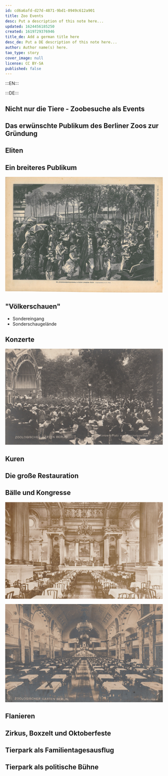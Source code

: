 ```yaml
---
id: cd6a6afd-d27d-4871-9bd1-0949c612a901
title: Zoo Events
desc: Put a description of this note here...
updated: 1624456185250
created: 1619729376946
title_de: Add a german title here
desc_de: Put a DE description of this note here...
author: Author name(s) here.
tao_type: story
cover_image: null
license: CC BY-SA
published: false
---
```


:::EN:::


:::DE:::

## Nicht nur die Tiere - Zoobesuche als Events

## Das erwünschte Publikum des Berliner Zoos zur Gründung

## Eliten

<!-- Hier noch die Eintrittskarten und Jahresabos -->

## Ein breiteres Publikum

![Lithografie aus einer Zeitung zeigt dicht gedrängte Besuchermassen am Rabattag](images/cmw/25Pfennigsonntag-1882-DerBazar.jpg)

## "Völkerschauen"

- Sondereingang
- Sonderschaugelände

## Konzerte

![description](images/cmw/concert-1915.jpg)

## Kuren

## Die große Restauration

## Bälle und Kongresse

![description](images/cmw/Kaisersaal.jpg)

![description](images/cmw/Marmorsaal-1920.jpg)

## Flanieren

## Zirkus, Boxzelt und Oktoberfeste

## Tierpark als Familientagesausflug

## Tierpark als politische Bühne



